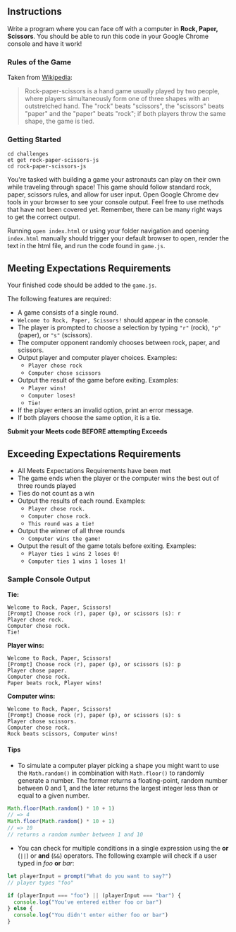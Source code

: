 ## Instructions

Write a program where you can face off with a computer in **Rock, Paper, Scissors**. You should be able to run this code in your Google Chrome console and have it work!

### Rules of the Game

Taken from [Wikipedia](http://en.wikipedia.org/wiki/Rock-paper-scissors):

> Rock-paper-scissors is a hand game usually played by two people, where players simultaneously form one of three shapes with an outstretched hand. The "rock" beats "scissors", the "scissors" beats "paper" and the "paper" beats "rock"; if both players throw the same shape, the game is tied.

### Getting Started

```no-highlight
cd challenges
et get rock-paper-scissors-js
cd rock-paper-scissors-js
```

You're tasked with building a game your astronauts can play on their own while traveling through space! This game should follow standard rock, paper, scissors rules, and allow for user input. Open Google Chrome dev tools in your browser to see your console output. Feel free to use methods that have not been covered yet. Remember, there can be many right ways to get the correct output.

Running `open index.html` or using your folder navigation and opening `index.html` manually should trigger your default browser to open, render the text in the html file, and run the code found in `game.js`.

## Meeting Expectations Requirements

Your finished code should be added to the `game.js`.

The following features are required:

- A game consists of a single round.
- `Welcome to Rock, Paper, Scissors!` should appear in the console.
- The player is prompted to choose a selection by typing `"r"` (rock), `"p"` (paper), or `"s"` (scissors).
- The computer opponent randomly chooses between rock, paper, and scissors.
- Output player and computer player choices. Examples:
  - `Player chose rock`
  - `Computer chose scissors`
- Output the result of the game before exiting. Examples:
  - `Player wins!`
  - `Computer loses!`
  - `Tie!`
- If the player enters an invalid option, print an error message.
- If both players choose the same option, it is a tie.

**Submit your Meets code BEFORE attempting Exceeds**

## Exceeding Expectations Requirements

- All Meets Expectations Requirements have been met
- The game ends when the player or the computer wins the best out of three rounds played
- Ties do not count as a win
- Output the results of each round. Examples:
  - `Player chose rock.`
  - `Computer chose rock.`
  - `This round was a tie!`
- Output the winner of all three rounds
  - `Computer wins the game!`
- Output the result of the game totals before exiting. Examples:
  - `Player ties 1 wins 2 loses 0!`
  - `Computer ties 1 wins 1 loses 1!`

### Sample Console Output

**Tie:**

```no-highlight
Welcome to Rock, Paper, Scissors!
[Prompt] Choose rock (r), paper (p), or scissors (s): r
Player chose rock.
Computer chose rock.
Tie!
```

**Player wins:**

```no-highlight
Welcome to Rock, Paper, Scissors!
[Prompt] Choose rock (r), paper (p), or scissors (s): p
Player chose paper.
Computer chose rock.
Paper beats rock, Player wins!
```

**Computer wins:**

```no-highlight
Welcome to Rock, Paper, Scissors!
[Prompt] Choose rock (r), paper (p), or scissors (s): s
Player chose scissors.
Computer chose rock.
Rock beats scissors, Computer wins!
```

#### Tips

- To simulate a computer player picking a shape you might want to use the `Math.random()` in combination with `Math.floor()` to randomly generate a number. The former returns a floating-point, random number between 0 and 1, and the later returns the largest integer less than or equal to a given number.

```javascript
Math.floor(Math.random() * 10 + 1)
// => 4
Math.floor(Math.random() * 10 + 1)
// => 10
// returns a random number between 1 and 10
```

- You can check for multiple conditions in a single expression using the **or** (`||`) or **and** (`&&`) operators. The following example will check if a user typed in _foo_ **or** _bar_:

```js
let playerInput = prompt("What do you want to say?")
// player types "foo"

if (playerInput === "foo") || (playerInput === "bar") {
  console.log("You've entered either foo or bar")
} else {
  console.log("You didn't enter either foo or bar")
}
```
